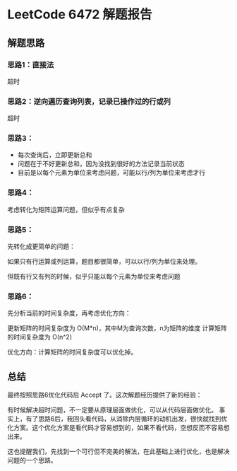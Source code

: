 # LeetCode 6472 解题报告

## 解题思路

### 思路1：直接法

超时

### 思路2：逆向遍历查询列表，记录已操作过的行或列

超时

### 思路3：

- 每次查询后，立即更新总和
- 问题在于不好更新总和，因为没找到很好的方法记录当前状态
- 目前是以每个元素为单位来考虑问题，可能以行/列为单位来考虑才行

### 思路4：

考虑转化为矩阵运算问题，但似乎有点复杂

### 思路5：

先转化成更简单的问题：

如果只有行运算或列运算，题目都很简单，可以以行/列为单位来处理。

但既有行又有列的时候，似乎只能以每个元素为单位来考虑问题

### 思路6：

先分析当前的时间复杂度，再考虑优化方向：

更新矩阵的时间复杂度为 O(M*n)，其中M为查询次数，n为矩阵的维度
计算矩阵的时间复杂度为 O(n^2)

优化方向：计算矩阵的时间复杂度可以优化掉。

## 总结

最终按照思路6优化代码后 Accept 了。这次解题经历提供了新的经验：

有时候解决超时问题，不一定要从原理层面做优化，可以从代码层面做优化。
事实上，有了思路6后，我回头看代码，从消除内层循环的动机出发，很快就找到优化方案。这个优化方案是看代码才容易想到的，如果不看代码，空想反而不容易想出来。

这也提醒我们，先找到一个可行但不完美的解法，在此基础上进行优化，也是解决问题的一个思路。